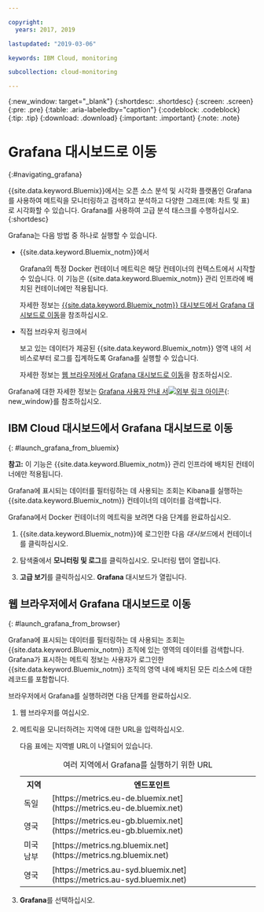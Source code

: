 ```yaml
---

copyright:
  years: 2017, 2019

lastupdated: "2019-03-06"

keywords: IBM Cloud, monitoring

subcollection: cloud-monitoring

---
```


{:new_window: target="_blank"}
{:shortdesc: .shortdesc}
{:screen: .screen}
{:pre: .pre}
{:table: .aria-labeledby="caption"}
{:codeblock: .codeblock}
{:tip: .tip}
{:download: .download}
{:important: .important}
{:note: .note}


# Grafana 대시보드로 이동
{:#navigating_grafana}

{{site.data.keyword.Bluemix}}에서는 오픈 소스 분석 및 시각화 플랫폼인 Grafana를 사용하여 메트릭을 모니터링하고 검색하고 분석하고 다양한 그래프(예: 차트 및 표)로 시각화할 수 있습니다. Grafana를 사용하여 고급 분석 태스크를 수행하십시오.
{:shortdesc}

Grafana는 다음 방법 중 하나로 실행할 수 있습니다.

* {{site.data.keyword.Bluemix_notm}}에서

    Grafana의 특정 Docker 컨테이너 메트릭은 해당 컨테이너의 컨텍스트에서 시작할 수 있습니다. 이 기능은 {{site.data.keyword.Bluemix_notm}} 관리 인프라에 배치된 컨테이너에만 적용됩니다. 
    
    자세한 정보는 [{{site.data.keyword.Bluemix_notm}} 대시보드에서 Grafana 대시보드로
    이동](/docs/services/cloud-monitoring/grafana/navigating_grafana.html#launch_grafana_from_bluemix)을 참조하십시오.

* 직접 브라우저 링크에서

    보고 있는 데이터가 제공된 {{site.data.keyword.Bluemix_notm}} 영역 내의 서비스로부터 로그를 집계하도록 Grafana를 실행할 수 있습니다.
    
    자세한 정보는 [웹 브라우저에서 Grafana 대시보드로 이동](/docs/services/cloud-monitoring/grafana/navigating_grafana.html#launch_grafana_from_browser)을 참조하십시오.
    
Grafana에 대한 자세한 정보는 [Grafana 사용자 안내 서![외부 링크 아이콘](../../../icons/launch-glyph.svg "외부 링크 아이콘")](http://docs.grafana.org/guides/getting_started/){: new_window}를 참조하십시오.


##  IBM Cloud 대시보드에서 Grafana 대시보드로 이동
{: #launch_grafana_from_bluemix}

**참고:** 이 기능은 {{site.data.keyword.Bluemix_notm}} 관리 인프라에 배치된 컨테이너에만 적용됩니다. 

Grafana에 표시되는 데이터를 필터링하는 데 사용되는 조회는 Kibana를 실행하는 {{site.data.keyword.Bluemix_notm}} 컨테이너의 데이터를 검색합니다. 

Grafana에서 Docker 컨테이너의 메트릭을 보려면 다음 단계를 완료하십시오.

1. {{site.data.keyword.Bluemix_notm}}에 로그인한 다음 *대시보드*에서 컨테이너를 클릭하십시오. 
    
2. 탐색줄에서 **모니터링 및 로그**를 클릭하십시오. 모니터링 탭이 열립니다. 
    
3. **고급 보기**를 클릭하십시오. **Grafana** 대시보드가 열립니다.


##  웹 브라우저에서 Grafana 대시보드로 이동
{: #launch_grafana_from_browser}

Grafana에 표시되는 데이터를 필터링하는 데 사용되는 조회는 {{site.data.keyword.Bluemix_notm}} 조직에 있는 영역의 데이터를 검색합니다. Grafana가 표시하는 메트릭 정보는 사용자가 로그인한 {{site.data.keyword.Bluemix_notm}} 조직의 영역 내에 배치된 모든 리소스에 대한 레코드를 포함합니다.

브라우저에서 Grafana를 실행하려면 다음 단계를 완료하십시오.

1. 웹 브라우저를 여십시오. 
2. 메트릭을 모니터하려는 지역에 대한 URL을 입력하십시오. 

    다음 표에는 지역별 URL이 나열되어 있습니다.
	<table>
      <caption>여러 지역에서 Grafana를 실행하기 위한 URL</caption>
      <tr>
        <th>지역</th>
	    <th>엔드포인트</th>
      </tr>
      <tr>
        <td>독일</td>
	    <td>[https://metrics.eu-de.bluemix.net](https://metrics.eu-de.bluemix.net)</td>
      </tr>
      <tr>
        <td>영국</td>
	    <td>[https://metrics.eu-gb.bluemix.net](https://metrics.eu-gb.bluemix.net)</td>
      </tr>
      <tr>
        <td>미국 남부</td>
    	<td>[https://metrics.ng.bluemix.net](https://metrics.ng.bluemix.net)</td>
      </tr>
      <tr>
        <td>영국</td>
	    <td>[https://metrics.au-syd.bluemix.net](https://metrics.au-syd.bluemix.net)</td>
      </tr>
      
    </table>
	
2. **Grafana**를 선택하십시오.
     

